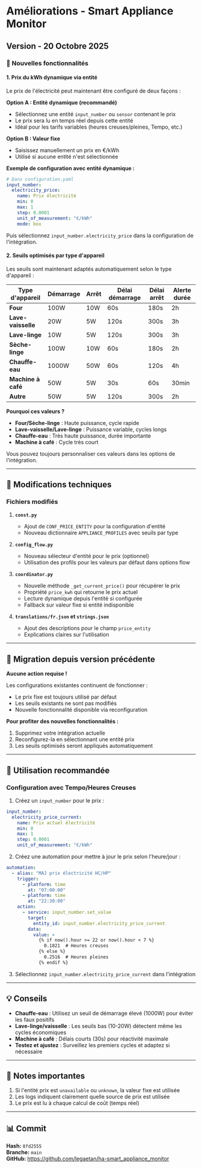# Améliorations - Smart Appliance Monitor

## Version - 20 Octobre 2025

### 🎯 Nouvelles fonctionnalités

#### 1. Prix du kWh dynamique via entité

Le prix de l'électricité peut maintenant être configuré de deux façons :

**Option A : Entité dynamique (recommandé)**
- Sélectionnez une entité `input_number` ou `sensor` contenant le prix
- Le prix sera lu en temps réel depuis cette entité
- Idéal pour les tarifs variables (heures creuses/pleines, Tempo, etc.)

**Option B : Valeur fixe**
- Saisissez manuellement un prix en €/kWh
- Utilisé si aucune entité n'est sélectionnée

**Exemple de configuration avec entité dynamique :**
```yaml
# Dans configuration.yaml
input_number:
  electricity_price:
    name: Prix électricité
    min: 0
    max: 1
    step: 0.0001
    unit_of_measurement: "€/kWh"
    mode: box
```

Puis sélectionnez `input_number.electricity_price` dans la configuration de l'intégration.

#### 2. Seuils optimisés par type d'appareil

Les seuils sont maintenant adaptés automatiquement selon le type d'appareil :

| Type d'appareil | Démarrage | Arrêt | Délai démarrage | Délai arrêt | Alerte durée |
|-----------------|-----------|-------|-----------------|-------------|--------------|
| **Four** | 100W | 10W | 60s | 180s | 2h |
| **Lave-vaisselle** | 20W | 5W | 120s | 300s | 3h |
| **Lave-linge** | 10W | 5W | 120s | 300s | 3h |
| **Sèche-linge** | 100W | 10W | 60s | 180s | 2h |
| **Chauffe-eau** | 1000W | 50W | 60s | 120s | 4h |
| **Machine à café** | 50W | 5W | 30s | 60s | 30min |
| **Autre** | 50W | 5W | 120s | 300s | 2h |

**Pourquoi ces valeurs ?**

- **Four/Sèche-linge** : Haute puissance, cycle rapide
- **Lave-vaisselle/Lave-linge** : Puissance variable, cycles longs
- **Chauffe-eau** : Très haute puissance, durée importante
- **Machine à café** : Cycle très court

Vous pouvez toujours personnaliser ces valeurs dans les options de l'intégration.

---

## 🔧 Modifications techniques

### Fichiers modifiés

1. **`const.py`**
   - Ajout de `CONF_PRICE_ENTITY` pour la configuration d'entité
   - Nouveau dictionnaire `APPLIANCE_PROFILES` avec seuils par type

2. **`config_flow.py`**
   - Nouveau sélecteur d'entité pour le prix (optionnel)
   - Utilisation des profils pour les valeurs par défaut dans options flow

3. **`coordinator.py`**
   - Nouvelle méthode `_get_current_price()` pour récupérer le prix
   - Propriété `price_kwh` qui retourne le prix actuel
   - Lecture dynamique depuis l'entité si configurée
   - Fallback sur valeur fixe si entité indisponible

4. **`translations/fr.json` et `strings.json`**
   - Ajout des descriptions pour le champ `price_entity`
   - Explications claires sur l'utilisation

---

## 📝 Migration depuis version précédente

**Aucune action requise !**

Les configurations existantes continuent de fonctionner :
- Le prix fixe est toujours utilisé par défaut
- Les seuils existants ne sont pas modifiés
- Nouvelle fonctionnalité disponible via reconfiguration

**Pour profiter des nouvelles fonctionnalités :**
1. Supprimez votre intégration actuelle
2. Reconfigurez-la en sélectionnant une entité prix
3. Les seuils optimisés seront appliqués automatiquement

---

## 🚀 Utilisation recommandée

### Configuration avec Tempo/Heures Creuses

1. Créez un `input_number` pour le prix :
```yaml
input_number:
  electricity_price_current:
    name: Prix actuel électricité
    min: 0
    max: 1
    step: 0.0001
    unit_of_measurement: "€/kWh"
```

2. Créez une automation pour mettre à jour le prix selon l'heure/jour :
```yaml
automation:
  - alias: "MAJ prix électricité HC/HP"
    trigger:
      - platform: time
        at: "07:00:00"
      - platform: time
        at: "22:30:00"
    action:
      - service: input_number.set_value
        target:
          entity_id: input_number.electricity_price_current
        data:
          value: >
            {% if now().hour >= 22 or now().hour < 7 %}
              0.1821  # Heures creuses
            {% else %}
              0.2516  # Heures pleines
            {% endif %}
```

3. Sélectionnez `input_number.electricity_price_current` dans l'intégration

---

## 💡 Conseils

- **Chauffe-eau** : Utilisez un seuil de démarrage élevé (1000W) pour éviter les faux positifs
- **Lave-linge/vaisselle** : Les seuils bas (10-20W) détectent même les cycles économiques
- **Machine à café** : Délais courts (30s) pour réactivité maximale
- **Testez et ajustez** : Surveillez les premiers cycles et adaptez si nécessaire

---

## 🐛 Notes importantes

1. Si l'entité prix est `unavailable` ou `unknown`, la valeur fixe est utilisée
2. Les logs indiquent clairement quelle source de prix est utilisée
3. Le prix est lu à chaque calcul de coût (temps réel)

---

## 📊 Commit

**Hash:** `8fd2555`  
**Branche:** `main`  
**GitHub:** https://github.com/legaetan/ha-smart_appliance_monitor

